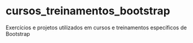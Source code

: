# cursos_treinamentos_bootstrap
Exercícios e projetos utilizados em cursos e treinamentos específicos de Bootstrap
